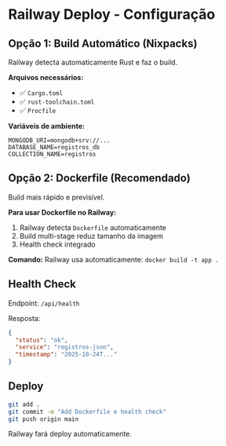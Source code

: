 # Railway Deploy - Configuração

## Opção 1: Build Automático (Nixpacks)
Railway detecta automaticamente Rust e faz o build.

**Arquivos necessários:**
- ✅ `Cargo.toml`
- ✅ `rust-toolchain.toml`
- ✅ `Procfile`

**Variáveis de ambiente:**
```
MONGODB_URI=mongodb+srv://...
DATABASE_NAME=registros_db
COLLECTION_NAME=registros
```

## Opção 2: Dockerfile (Recomendado)
Build mais rápido e previsível.

**Para usar Dockerfile no Railway:**
1. Railway detecta `Dockerfile` automaticamente
2. Build multi-stage reduz tamanho da imagem
3. Health check integrado

**Comando:**
Railway usa automaticamente: `docker build -t app .`

## Health Check
Endpoint: `/api/health`

Resposta:
```json
{
  "status": "ok",
  "service": "registros-json",
  "timestamp": "2025-10-24T..."
}
```

## Deploy
```bash
git add .
git commit -m "Add Dockerfile e health check"
git push origin main
```

Railway fará deploy automaticamente.
